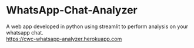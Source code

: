 # WhatsApp-Chat-Analyzer
A web app developed in python using streamlit to perform analysis on your whatsapp chat. <br/>
https://cwc-whatsapp-analyzer.herokuapp.com

